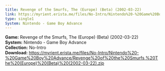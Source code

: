 ```yaml
---
title: Revenge of the Smurfs, The (Europe) (Beta) (2002-03-22)
link: https://myrient.erista.me/files/No-Intro/Nintendo%20-%20Game%20Boy%20Advance/Revenge%20of%20the%20Smurfs,%20The%20(Europe)%20(Beta)%20(2002-03-22).zip
type: single1
System: Nintendo - Game Boy Advance
---
```

<b>Game:</b> Revenge of the Smurfs, The (Europe) (Beta) (2002-03-22)<br>
<b>System:</b> Nintendo - Game Boy Advance<br>
<b>Collection:</b> No-Intro<br>
<b>Download:</b> https://myrient.erista.me/files/No-Intro/Nintendo%20-%20Game%20Boy%20Advance/Revenge%20of%20the%20Smurfs,%20The%20(Europe)%20(Beta)%20(2002-03-22).zip